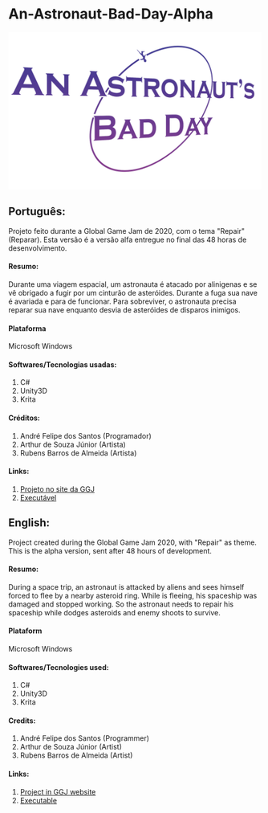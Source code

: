 # An-Astronaut-Bad-Day-Alpha

![Game Title](https://github.com/Andre220/An-Astronaut-Bad-Day-Alpha/blob/master/Promocional/GameTitle.png)

## Português:

Projeto feito durante a Global Game Jam de 2020, com o tema "Repair" (Reparar). Esta versão é a versão alfa entregue no final das 48 horas de desenvolvimento.

  #### Resumo:
  
  Durante uma viagem espacial, um astronauta é atacado por alinigenas e se vê obrigado a fugir por um cinturão de asteróides. Durante a fuga sua nave é avariada e para de funcionar.
  Para sobreviver, o astronauta precisa reparar sua nave enquanto desvia de asteróides de disparos inimigos.
  
  #### Plataforma
  Microsoft Windows
  
  #### Softwares/Tecnologias usadas:
  1. C#
  2. Unity3D
  3. Krita
  
  #### Créditos:
  1. André Felipe dos Santos (Programador)
  2. Arthur de Souza Júnior (Artista)
  3. Rubens Barros de Almeida (Artista)

  #### Links:
  1. [Projeto no site da GGJ](https://globalgamejam.org/2020/games/astronauts-bad-day-0)
  2. [Executável](https://ggj.s3.amazonaws.com/games/2020/02/225297/exec/Zexck/An%20Astronaut%20Bad%20Day.zip)

## English:

Project created during the Global Game Jam 2020, with "Repair" as theme. This is the alpha version, sent after 48 hours of development.

  #### Resumo:
    
  During a space trip, an astronaut is attacked by aliens and sees himself forced to flee by a nearby asteroid ring. While is fleeing, his spaceship was damaged and stopped working.
So the astronaut needs to repair his spaceship while dodges asteroids and enemy shoots to survive.
  
  #### Plataform
  Microsoft Windows
  
  #### Softwares/Tecnologies used:
  1. C#
  2. Unity3D
  3. Krita
  
  #### Credits:
  1. André Felipe dos Santos (Programmer)
  2. Arthur de Souza Júnior (Artist)
  3. Rubens Barros de Almeida (Artist)

  #### Links:
  1. [Project in GGJ website](https://globalgamejam.org/2020/games/astronauts-bad-day-0)
  2. [Executable](https://ggj.s3.amazonaws.com/games/2020/02/225297/exec/Zexck/An%20Astronaut%20Bad%20Day.zip)
